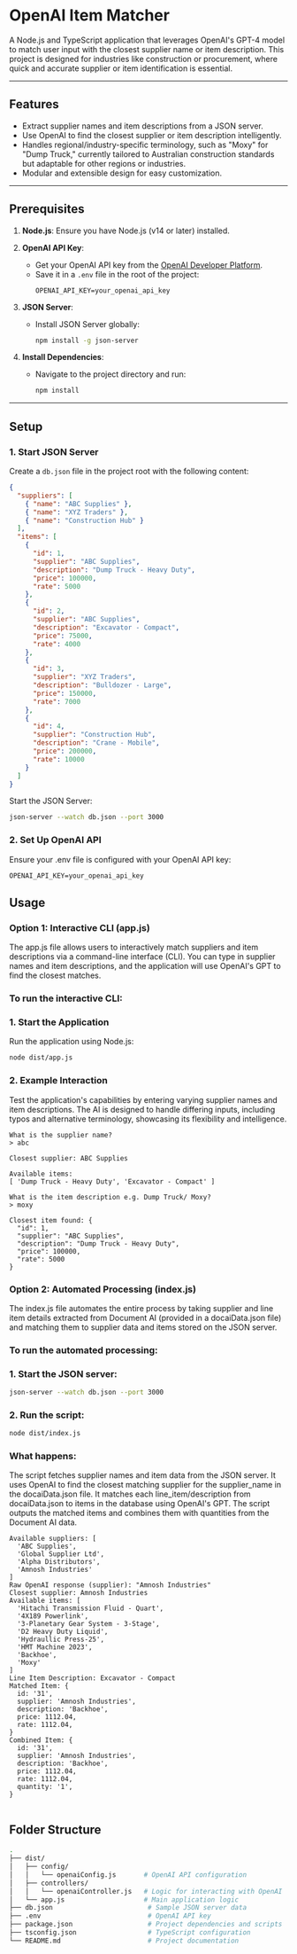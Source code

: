 # OpenAI Item Matcher

A Node.js and TypeScript application that leverages OpenAI's GPT-4 model to match user input with the closest supplier name or item description. This project is designed for industries like construction or procurement, where quick and accurate supplier or item identification is essential.

---

## **Features**

- Extract supplier names and item descriptions from a JSON server.
- Use OpenAI to find the closest supplier or item description intelligently.
- Handles regional/industry-specific terminology, such as "Moxy" for "Dump Truck," currently tailored to Australian construction standards but adaptable for other regions or industries.
- Modular and extensible design for easy customization.

---

## **Prerequisites**

1. **Node.js**: Ensure you have Node.js (v14 or later) installed.
2. **OpenAI API Key**:

   - Get your OpenAI API key from the [OpenAI Developer Platform](https://platform.openai.com/signup/).
   - Save it in a `.env` file in the root of the project:
     ```plaintext
     OPENAI_API_KEY=your_openai_api_key
     ```

3. **JSON Server**:

   - Install JSON Server globally:
     ```bash
     npm install -g json-server
     ```

4. **Install Dependencies**:
   - Navigate to the project directory and run:
     ```bash
     npm install
     ```

---

## **Setup**

### **1. Start JSON Server**

Create a `db.json` file in the project root with the following content:

```json
{
  "suppliers": [
    { "name": "ABC Supplies" },
    { "name": "XYZ Traders" },
    { "name": "Construction Hub" }
  ],
  "items": [
    {
      "id": 1,
      "supplier": "ABC Supplies",
      "description": "Dump Truck - Heavy Duty",
      "price": 100000,
      "rate": 5000
    },
    {
      "id": 2,
      "supplier": "ABC Supplies",
      "description": "Excavator - Compact",
      "price": 75000,
      "rate": 4000
    },
    {
      "id": 3,
      "supplier": "XYZ Traders",
      "description": "Bulldozer - Large",
      "price": 150000,
      "rate": 7000
    },
    {
      "id": 4,
      "supplier": "Construction Hub",
      "description": "Crane - Mobile",
      "price": 200000,
      "rate": 10000
    }
  ]
}
```

Start the JSON Server:

```bash
json-server --watch db.json --port 3000
```

### **2. Set Up OpenAI API**

Ensure your .env file is configured with your OpenAI API key:

```plaintext
OPENAI_API_KEY=your_openai_api_key
```

## **Usage**

### **Option 1: Interactive CLI (app.js)**

The app.js file allows users to interactively match suppliers and item descriptions via a command-line interface (CLI). You can type in supplier names and item descriptions, and the application will use OpenAI's GPT to find the closest matches.

### **To run the interactive CLI:**

### **1. Start the Application**

Run the application using Node.js:

```bash
node dist/app.js
```

### **2. Example Interaction**

Test the application's capabilities by entering varying supplier names and item descriptions. The AI is designed to handle differing inputs, including typos and alternative terminology, showcasing its flexibility and intelligence.

```plaintext
What is the supplier name?
> abc

Closest supplier: ABC Supplies

Available items:
[ 'Dump Truck - Heavy Duty', 'Excavator - Compact' ]

What is the item description e.g. Dump Truck/ Moxy?
> moxy

Closest item found: {
  "id": 1,
  "supplier": "ABC Supplies",
  "description": "Dump Truck - Heavy Duty",
  "price": 100000,
  "rate": 5000
}

```

### **Option 2: Automated Processing (index.js)**

The index.js file automates the entire process by taking supplier and line item details extracted from Document AI (provided in a docaiData.json file) and matching them to supplier data and items stored on the JSON server.

### **To run the automated processing:**

### **1. Start the JSON server:**

```bash
json-server --watch db.json --port 3000
```

### **2. Run the script:**

```bash
node dist/index.js
```

### **What happens:**

The script fetches supplier names and item data from the JSON server.
It uses OpenAI to find the closest matching supplier for the supplier_name in the docaiData.json file.
It matches each line_item/description from docaiData.json to items in the database using OpenAI's GPT.
The script outputs the matched items and combines them with quantities from the Document AI data.

```
Available suppliers: [
  'ABC Supplies',
  'Global Supplier Ltd',
  'Alpha Distributors',
  'Amnosh Industries'
]
Raw OpenAI response (supplier): "Amnosh Industries"
Closest supplier: Amnosh Industries
Available items: [
  'Hitachi Transmission Fluid - Quart',
  '4X189 Powerlink',
  '3-Planetary Gear System - 3-Stage',
  'D2 Heavy Duty Liquid',
  'Hydraullic Press-25',
  'HMT Machine 2023',
  'Backhoe',
  'Moxy'
]
Line Item Description: Excavator - Compact
Matched Item: {
  id: '31',
  supplier: 'Amnosh Industries',
  description: 'Backhoe',
  price: 1112.04,
  rate: 1112.04,
}
Combined Item: {
  id: '31',
  supplier: 'Amnosh Industries',
  description: 'Backhoe',
  price: 1112.04,
  rate: 1112.04,
  quantity: '1',
}


```

## **Folder Structure**

```bash
.
├── dist/
│   ├── config/
│   │   └── openaiConfig.js       # OpenAI API configuration
│   ├── controllers/
│   │   └── openaiController.js   # Logic for interacting with OpenAI
│   └── app.js                    # Main application logic
├── db.json                        # Sample JSON server data
├── .env                           # OpenAI API key
├── package.json                   # Project dependencies and scripts
├── tsconfig.json                  # TypeScript configuration
└── README.md                      # Project documentation
```

